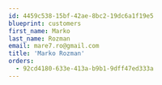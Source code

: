 ```yaml
---
id: 4459c538-15bf-42ae-8bc2-19dc6a1f19e5
blueprint: customers
first_name: Marko
last_name: Rozman
email: mare7.ro@gmail.com
title: 'Marko Rozman'
orders:
  - 92cd4180-633e-413a-b9b1-9dff47ed333a
---
```

